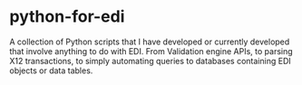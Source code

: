 # python-for-edi
A collection of Python scripts that I have developed or currently developed that involve anything to do with EDI.  From Validation engine APIs, to parsing X12 transactions, to simply automating queries to databases containing EDI objects or data tables.
